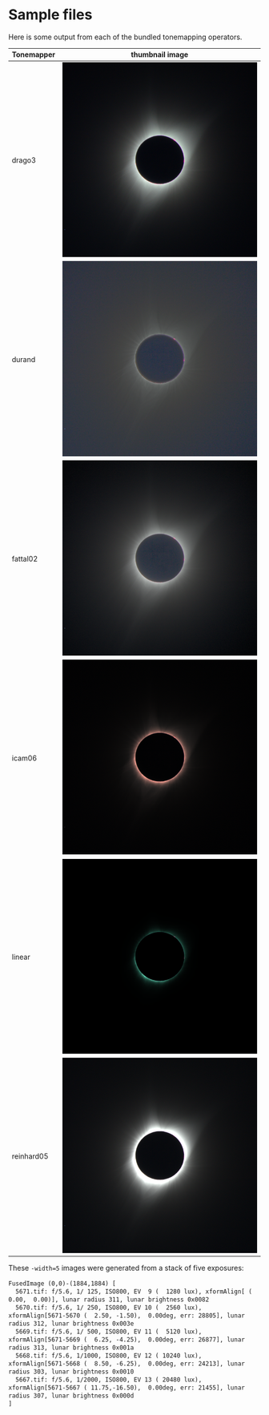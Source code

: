 # Sample files

Here is some output from each of the bundled tonemapping operators.


| Tonemapper | thumbnail image |
| -------- | ------ |
| drago3     | ![drago03](https://github.com/abworrall/eclipse-hdr/blob/master/samples/thumb/tmo-drago03.png) |
| durand     | ![durand](https://github.com/abworrall/eclipse-hdr/blob/master/samples/thumb/tmo-durand.png) |
| fattal02   | ![fattal02](https://github.com/abworrall/eclipse-hdr/blob/master/samples/thumb/tmo-fattal02.png) |
| icam06     | ![icam06](https://github.com/abworrall/eclipse-hdr/blob/master/samples/thumb/tmo-icam06.png) |
| linear     | ![linear](https://github.com/abworrall/eclipse-hdr/blob/master/samples/thumb/tmo-linear.png) |
| reinhard05 | ![reinhard05](https://github.com/abworrall/eclipse-hdr/blob/master/samples/thumb/tmo-reinhard05.png) |

These `-width=5` images were generated from a stack of five exposures:

    FusedImage (0,0)-(1884,1884) [
      5671.tif: f/5.6, 1/ 125, ISO800, EV  9 (  1280 lux), xformAlign[ (  0.00,  0.00)], lunar radius 311, lunar brightness 0x0082
      5670.tif: f/5.6, 1/ 250, ISO800, EV 10 (  2560 lux), xformAlign[5671-5670 (  2.50, -1.50),  0.00deg, err: 28805], lunar radius 312, lunar brightness 0x003e
      5669.tif: f/5.6, 1/ 500, ISO800, EV 11 (  5120 lux), xformAlign[5671-5669 (  6.25, -4.25),  0.00deg, err: 26877], lunar radius 313, lunar brightness 0x001a
      5668.tif: f/5.6, 1/1000, ISO800, EV 12 ( 10240 lux), xformAlign[5671-5668 (  8.50, -6.25),  0.00deg, err: 24213], lunar radius 303, lunar brightness 0x0010
      5667.tif: f/5.6, 1/2000, ISO800, EV 13 ( 20480 lux), xformAlign[5671-5667 ( 11.75,-16.50),  0.00deg, err: 21455], lunar radius 307, lunar brightness 0x000d
    ]
